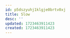 ```yaml
---
id: p5dszyuhj1klgje0brtv0xj
title: Slow
desc: ''
updated: 1723463911423
created: 1723463911423
---
```

